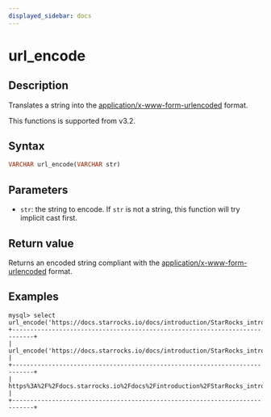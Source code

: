 ```yaml
---
displayed_sidebar: docs
---
```


# url_encode

## Description

Translates a string into the [application/x-www-form-urlencoded](https://www.w3.org/TR/html4/interact/forms.html#h-17.13.4.1) format.

This functions is supported from v3.2.

## Syntax

```haskell
VARCHAR url_encode(VARCHAR str)
```

## Parameters

- `str`: the string to encode. If `str` is not a string, this function will try implicit cast first.

## Return value

Returns an encoded string compliant with the [application/x-www-form-urlencoded](https://www.w3.org/TR/html4/interact/forms.html#h-17.13.4.1) format.

## Examples

```plaintext
mysql> select url_encode('https://docs.starrocks.io/docs/introduction/StarRocks_intro/');
+----------------------------------------------------------------------------+
| url_encode('https://docs.starrocks.io/docs/introduction/StarRocks_intro/') |
+----------------------------------------------------------------------------+
| https%3A%2F%2Fdocs.starrocks.io%2Fdocs%2Fintroduction%2FStarRocks_intro%2F |
+----------------------------------------------------------------------------+
```
